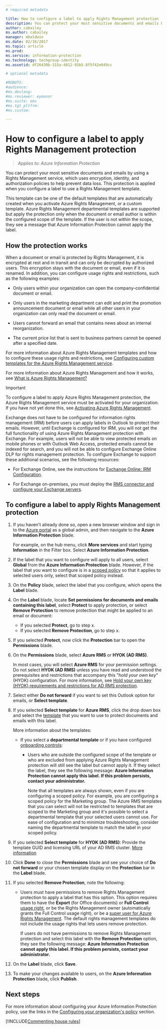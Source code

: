 ```yaml
---
# required metadata

title: How to configure a label to apply Rights Management protection | Azure Information Protection
description: You can protect your most sensitive documents and emails by using a Rights Management service, which uses encryption, identity, and authorization policies to help prevent data loss. This protection is applied when you configure a label to use a Rights Management template. 
author: cabailey
ms.author: cabailey
manager: mbaldwin
ms.date: 02/16/2017
ms.topic: article
ms.prod:
ms.service: information-protection
ms.technology: techgroup-identity
ms.assetid: df26430b-315a-4012-93b5-8f5f42e049cc

# optional metadata

#ROBOTS:
#audience:
#ms.devlang:
#ms.reviewer: eymanor
#ms.suite: ems
#ms.tgt_pltfrm:
#ms.custom:

---
```


# How to configure a label to apply Rights Management protection

>*Applies to: Azure Information Protection*

You can protect your most sensitive documents and emails by using a Rights Management service, which uses encryption, identity, and authorization policies to help prevent data loss. This  protection is applied when you configure a label to use a Rights Management template. 

This template can be one of the default templates that are automatically created when you activate Azure Rights Management, or a custom template. Azure Rights Management departmental templates are supported but apply the protection only when the document or email author is within the configured scope of the template. If the user is not within the scope, they see a message that Azure Information Protection cannot apply the label.

## How the protection works

When a document or email is protected by Rights Management, it is encrypted at rest and in transit and can only be decrypted by authorized users. This encryption stays with the document or email, even if it is renamed. In addition, you can configure usage rights and restrictions, such as the following examples:

- Only users within your organization can open the company-confidential document or email.

- Only users in the marketing department can edit and print the promotion announcement document or email while all other users in your organization can only read the document or email.

- Users cannot forward an email that contains news about an internal reorganization.

- The current price list that is sent to business partners cannot be opened after a specified date.

For more information about Azure Rights Management templates and how to configure these usage rights and restrictions, see [Configuring custom templates for the Azure Rights Management service](../deploy-use/configure-custom-templates.md).

For more information about Azure Rights Management and how it works, see [What is Azure Rights Management?](../understand-explore/what-is-azure-rms.md)

> [!IMPORTANT]
> To configure a label to apply Azure Rights Management protection, the Azure Rights Management service must be activated for your organization. If you have not yet done this, see [Activating Azure Rights Management](../deploy-use/activate-service.md).

Exchange does not have to be configured for information rights management (IRM) before users can apply labels in Outlook to protect their emails. However, until Exchange is configured for IRM, you will not get the full functionality of using Azure Rights Management protection with Exchange. For example, users will not be able to view protected emails on mobile phones or with Outlook Web Access, protected emails cannot be indexed for search, and you will not be able to configure Exchange Online DLP for rights management protection. To configure Exchange to support these additional scenarios, see the following resources:

- For Exchange Online, see the instructions for [Exchange Online: IRM Configuration](../deploy-use/configure-office365.md#exchange-online-irm-configuration).

- For Exchange on-premises, you must deploy the [RMS connector and configure your Exchange servers](../deploy-use/deploy-rms-connector.md). 


## To configure a label to apply Rights Management protection

1. If you haven't already done so, open a new browser window and sign in to the [Azure portal](https://portal.azure.com) as a global admin, and then navigate to the **Azure Information Protection** blade. 

    For example, on the hub menu, click **More services** and start typing **Information** in the Filter box. Select **Azure Information Protection**.

2. If the label that you want to configure will apply to all users, select **Global** from the **Azure Information Protection** blade. However, if the label that you want to configure is in a [scoped policy](configure-policy-scope.md) so that it applies to selected users only, select that scoped policy instead.

3. On the **Policy** blade, select the label that you configure, which opens the **Label** blade. 

4. On the **Label** blade, locate **Set permissions for documents and emails containing this label**, select **Protect** to apply protection, or select **Remove Protection** to remove protection that might be applied to an email or document:

    - If you selected **Protect**, go to step x.
    - If you selected **Remove Protection**, go to step x.

5. If you selected **Protect**, now click the **Protection** bar to open the **Permissions** blade.

6. On the **Permissions** blade, select **Azure RMS** or **HYOK (AD RMS)**. 
    
    In most cases, you will select **Azure RMS** for your permission settings. Do not select **HYOK (AD RMS)** unless you have read and understood the prerequisites and restrictions that accompany this "*hold your own key*" (HYOK) configuration. For more information, see [Hold your own key (HYOK) requirements and restrictions for AD RMS protection](configure-adrms-restrictions.md).
    
7. Select either **Do not forward** if you want to set this Outlook option for emails, or **Select template**. 
    
8. If you selected **Select template** for **Azure RMS**, click the drop down box and select the [template](../deploy-use/configure-custom-templates.md) that you want to use to protect documents and emails with this label.
    
    More information about the templates:
    
    - If you select a **departmental template** or if you have configured [onboarding controls](../deploy-use/activate-service.md#configuring-onboarding-controls-for-a-phased-deployment):
    
        - Users who are outside the configured scope of the template or who are excluded from applying Azure Rights Management protection will still see the label but cannot apply it. If they select the label, they see the following message: **Azure Information Protection cannot apply this label. If this problem persists, contact your administrator.**
        
            Note that all templates are always shown, even if you are configuring a scoped policy. For example, you are configuring a scoped policy for the Marketing group. The Azure RMS templates that you can select will not be restricted to templates that are scoped to the Marketing group and it's possible to select a departmental template that your selected users cannot use. For ease of configuration and to minimize troubleshooting, consider naming the departmental template to match the label in your scoped policy. 
            
9. If you selected **Select template** for **HYOK (AD RMS)**: Provide the template GUID and licensing URL of your AD RMS cluster. [More information](configure-adrms-restrictions.md#locating-the-information-to-specify-ad-rms-protection-with-an-azure-information-protection-label)

10. Click **Done** to close the **Permissions** blade and see your choice of **Do not forward** or your chosen template display on the **Protection** bar in the **Label** blade.

11. If you selected **Remove Protection**, note the following:
    
    - Users must have permissions to remove Rights Management protection to apply a label that has this option. This option requires them to have the **Export** (for Office documents) or **Full Control** [usage right](../deploy-use/configure-usage-rights.md), or be the Rights Management owner (automatically grants the Full Control usage right), or be a [super user for Azure Rights Management](../deploy-use/configure-super-users.md). The default rights management templates do not include the usage rights that lets users remove protection. 
    
        If users do not have permissions to remove Rights Management protection and select this label with the **Remove Protection** option, they see the following message: **Azure Information Protection cannot apply this label. If this problem persists, contact your administrator.**

6. On the **Label** blade, click **Save**.

7. To make your changes available to users, on the **Azure Information Protection** blade, click **Publish**.

## Next steps

For more information about configuring your Azure Information Protection policy, use the links in the [Configuring your organization's policy](configure-policy.md#configuring-your-organizations-policy) section.  

[!INCLUDE[Commenting house rules](../includes/houserules.md)]